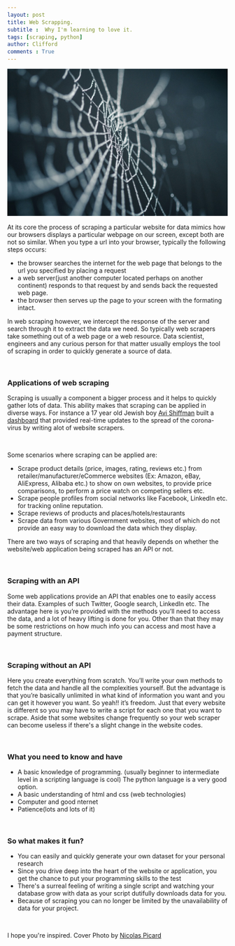 ```yaml
---
layout: post
title: Web Scrapping.
subtitle :  Why I'm learning to love it.
tags: [scraping, python]
author: Clifford
comments : True
---
```


![webscrape](/assets/project/webscrape.jpg)
<br>

At its core the process of scraping a particular website for data mimics how our browsers displays a particular webpage on our screen, except both are not so similar. When you type a url into your browser, typically the following steps occurs:
- the browser searches the internet for the web page that belongs to the url you specified by placing a request 
- a web server(just another computer located perhaps on another continent) responds to that request by and sends back the requested web page.
- the browser then serves up the page to your screen with the formating intact.

In web scraping however, we intercept the response of the server and search through it to extract the data we need. So typically web scrapers take something out of a web page or a web resource. Data scientist, engineers and any curious person for that matter usually employs the tool of scraping in order to quickly generate a source of data.

<br>

### Applications of web scraping

Scraping is usually a component a bigger process and it helps to quickly gather lots of data. This ability makes that scraping can be applied in diverse ways. For instance a 17 year old Jewish boy [Avi Shiffman](https://www.timesofisrael.com/updated-every-minute-17-year-old-whiz-kids-coronavirus-site-used-by-millions/) built a [dashboard](https://ncov2019.live/) that provided real-time updates to the spread of the corona-virus by writing alot of website scrapers.

<br>

Some scenarios where scraping can be applied are:
- Scrape product details (price, images, rating, reviews etc.) from retailer/manufacturer/eCommerce websites (Ex: Amazon, eBay, AliExpress, Alibaba etc.) to show on own websites, to provide price comparisons, to perform a price watch on competing sellers etc.
- Scrape people profiles from social networks like Facebook, LinkedIn etc. for tracking online reputation.
- Scrape reviews of products and places/hotels/restaurants
- Scrape data from various Government websites, most of which do not provide an easy way to download the data which they display.


There are two ways of scraping and that heavily depends on whether the website/web application being scraped has an API or not.

<br>

### Scraping with an API

Some web applications provide an API that enables one to easily access their data. Examples of such Twitter, Google search, LinkedIn etc. The advantage here is you’re provided with the methods you’ll need to access the data, and a lot of heavy lifting is done for you.  Other than that they may be some restrictions on how much info you can access and most have a payment structure.

<br>

### Scraping without an API

Here you create everything from scratch. You’ll write your own methods to fetch the data and handle all the complexities yourself. But the advantage is that you’re basically unlimited in what kind of information you want and you can get it however you want. So yeah!! it’s freedom. Just that every website is different so you may have to write a script for each one that you want to scrape. Aside that some websites change frequently so your web scraper can become useless if there's a slight change in the website codes.

<br>

### What you need to know and have

- A basic knowledge of programming. (usually beginner to intermediate level in a scripting language is cool) The python language is a very good option.
- A basic understanding of html and css (web technologies)
- Computer and good nternet
- Patience(lots and lots of it)

<br>

### So what makes it fun?

- You can easily and quickly generate your own dataset for your personal research
- Since you drive deep into the heart of the website or application, you get the chance to put your programming skills to the test
- There's a surreal feeling of writing a single script and watching your database grow with data as your script dutifully downloads data for you.
- Because of scraping you can no longer be limited by the unavailability of data for your project.

<br>

I hope you're inspired. 
Cover Photo by [Nicolas Picard](https://unsplash.com/@artnok?utm_source=unsplash&amp;utm_medium=referral&amp;utm_content=creditCopyText)

<br>


<!-- 
<h2>1. HTML headings</h2>
{% highlight html %}
<h1>This is heading 1</h1>
<h2>This is heading 2</h2>
<h3>This is heading 3</h3>
<h4>This is heading 4</h4>
<h5>This is heading 5</h5>
<h6>This is heading 6</h6>
{% endhighlight %}
<h1>This is heading 1</h1>
<h2>This is heading 2</h2>
<h3>This is heading 3</h3>
<h4>This is heading 4</h4>
<h5>This is heading 5</h5>
<h6>This is heading 6</h6>

<br>

<h2>2. bold text</h2>
{% highlight html %}
<p>This is normal text - <b>and this is bold text</b>.</p>
{% endhighlight %}
<p>This is normal text - <b>and this is bold text</b>.</p>

<h2>5. image</h2>
{% highlight html %}
![sample image]({{ site.baseurl }}/assets/img/koreaSunset.jpg)
{% endhighlight %}
![sample image]({{ site.baseurl }}/assets/img/koreaSunset.jpg)

<br>

<h2>5. table</h2>
{% highlight html %}
| Header 1  | Header 2 | Header 3 |
| :------- | :-------: | -------: |
| Content 1  | Content 2 | Content 3 |
| Content 1  | Content 2 | Content 3 |
{% endhighlight %}
| Header 1  | Header 2 | Header 3 |
| :------- | :-------: | -------: |
| Content 1 | Content 2 | Content 3 |
| Content 1 | Content 2 | Content 3 | -->
